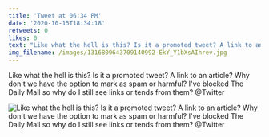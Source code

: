 ```yaml
---
title: 'Tweet at 06:34 PM'
date: '2020-10-15T18:34:18'
retweets: 0
likes: 0
text: "Like what the hell is this? Is it a promoted tweet? A link to an article? Why don't we have the option to mark as spam or harmful? I've blocked The Daily Mail so why do I still see links or tends from them? @Twitter"
img_filename: /images/1316809643709140992-EkY_Y1bXsAIhrev.jpg
---
```

Like what the hell is this? Is it a promoted tweet? A link to an article? Why don't we have the option to mark as spam or harmful? I've blocked The Daily Mail so why do I still see links or tends from them? @Twitter

![Like what the hell is this? Is it a promoted tweet? A link to an article? Why don't we have the option to mark as spam or harmful? I've blocked The Daily Mail so why do I still see links or tends from them? @Twitter](/images/1316809643709140992-EkY_Y1bXsAIhrev.jpg "Like what the hell is this? Is it a promoted tweet? A link to an article? Why don't we have the option to mark as spam or harmful? I've blocked The Daily Mail so why do I still see links or tends from them? @Twitter")